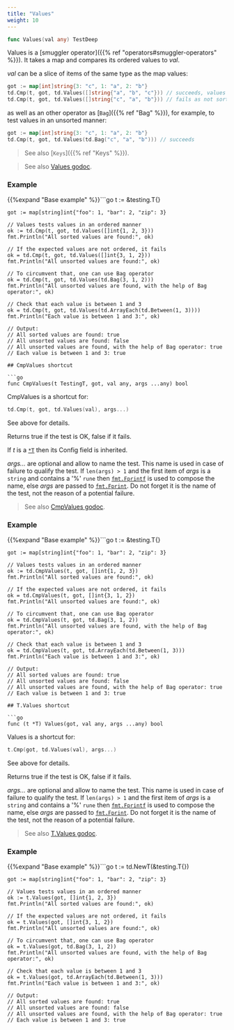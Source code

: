 ```yaml
---
title: "Values"
weight: 10
---
```


```go
func Values(val any) TestDeep
```

Values is a [smuggler operator]({{% ref "operators#smuggler-operators" %}}). It takes a map and compares its
ordered values to *val*.

*val* can be a slice of items of the same type as the map values:

```go
got := map[int]string{3: "c", 1: "a", 2: "b"}
td.Cmp(t, got, td.Values([]string{"a", "b", "c"})) // succeeds, values sorted
td.Cmp(t, got, td.Values([]string{"c", "a", "b"})) // fails as not sorted
```

as well as an other operator as [`Bag`]({{% ref "Bag" %}}), for example, to test values in
an unsorted manner:

```go
got := map[int]string{3: "c", 1: "a", 2: "b"}
td.Cmp(t, got, td.Values(td.Bag("c", "a", "b"))) // succeeds
```

> See also [`Keys`]({{% ref "Keys" %}}).


> See also [<i class='fas fa-book'></i> Values godoc](https://pkg.go.dev/github.com/maxatome/go-testdeep/td#Values).

### Example

{{%expand "Base example" %}}```go
	t := &testing.T{}

	got := map[string]int{"foo": 1, "bar": 2, "zip": 3}

	// Values tests values in an ordered manner
	ok := td.Cmp(t, got, td.Values([]int{1, 2, 3}))
	fmt.Println("All sorted values are found:", ok)

	// If the expected values are not ordered, it fails
	ok = td.Cmp(t, got, td.Values([]int{3, 1, 2}))
	fmt.Println("All unsorted values are found:", ok)

	// To circumvent that, one can use Bag operator
	ok = td.Cmp(t, got, td.Values(td.Bag(3, 1, 2)))
	fmt.Println("All unsorted values are found, with the help of Bag operator:", ok)

	// Check that each value is between 1 and 3
	ok = td.Cmp(t, got, td.Values(td.ArrayEach(td.Between(1, 3))))
	fmt.Println("Each value is between 1 and 3:", ok)

	// Output:
	// All sorted values are found: true
	// All unsorted values are found: false
	// All unsorted values are found, with the help of Bag operator: true
	// Each value is between 1 and 3: true

```{{% /expand%}}
## CmpValues shortcut

```go
func CmpValues(t TestingT, got, val any, args ...any) bool
```

CmpValues is a shortcut for:

```go
td.Cmp(t, got, td.Values(val), args...)
```

See above for details.

Returns true if the test is OK, false if it fails.

If *t* is a [`*T`](https://pkg.go.dev/github.com/maxatome/go-testdeep/td#T) then its Config field is inherited.

*args...* are optional and allow to name the test. This name is
used in case of failure to qualify the test. If `len(args) > 1` and
the first item of *args* is a `string` and contains a '%' `rune` then
[`fmt.Fprintf`](https://pkg.go.dev/fmt#Fprintf) is used to compose the name, else *args* are passed to
[`fmt.Fprint`](https://pkg.go.dev/fmt#Fprint). Do not forget it is the name of the test, not the
reason of a potential failure.


> See also [<i class='fas fa-book'></i> CmpValues godoc](https://pkg.go.dev/github.com/maxatome/go-testdeep/td#CmpValues).

### Example

{{%expand "Base example" %}}```go
	t := &testing.T{}

	got := map[string]int{"foo": 1, "bar": 2, "zip": 3}

	// Values tests values in an ordered manner
	ok := td.CmpValues(t, got, []int{1, 2, 3})
	fmt.Println("All sorted values are found:", ok)

	// If the expected values are not ordered, it fails
	ok = td.CmpValues(t, got, []int{3, 1, 2})
	fmt.Println("All unsorted values are found:", ok)

	// To circumvent that, one can use Bag operator
	ok = td.CmpValues(t, got, td.Bag(3, 1, 2))
	fmt.Println("All unsorted values are found, with the help of Bag operator:", ok)

	// Check that each value is between 1 and 3
	ok = td.CmpValues(t, got, td.ArrayEach(td.Between(1, 3)))
	fmt.Println("Each value is between 1 and 3:", ok)

	// Output:
	// All sorted values are found: true
	// All unsorted values are found: false
	// All unsorted values are found, with the help of Bag operator: true
	// Each value is between 1 and 3: true

```{{% /expand%}}
## T.Values shortcut

```go
func (t *T) Values(got, val any, args ...any) bool
```

Values is a shortcut for:

```go
t.Cmp(got, td.Values(val), args...)
```

See above for details.

Returns true if the test is OK, false if it fails.

*args...* are optional and allow to name the test. This name is
used in case of failure to qualify the test. If `len(args) > 1` and
the first item of *args* is a `string` and contains a '%' `rune` then
[`fmt.Fprintf`](https://pkg.go.dev/fmt#Fprintf) is used to compose the name, else *args* are passed to
[`fmt.Fprint`](https://pkg.go.dev/fmt#Fprint). Do not forget it is the name of the test, not the
reason of a potential failure.


> See also [<i class='fas fa-book'></i> T.Values godoc](https://pkg.go.dev/github.com/maxatome/go-testdeep/td#T.Values).

### Example

{{%expand "Base example" %}}```go
	t := td.NewT(&testing.T{})

	got := map[string]int{"foo": 1, "bar": 2, "zip": 3}

	// Values tests values in an ordered manner
	ok := t.Values(got, []int{1, 2, 3})
	fmt.Println("All sorted values are found:", ok)

	// If the expected values are not ordered, it fails
	ok = t.Values(got, []int{3, 1, 2})
	fmt.Println("All unsorted values are found:", ok)

	// To circumvent that, one can use Bag operator
	ok = t.Values(got, td.Bag(3, 1, 2))
	fmt.Println("All unsorted values are found, with the help of Bag operator:", ok)

	// Check that each value is between 1 and 3
	ok = t.Values(got, td.ArrayEach(td.Between(1, 3)))
	fmt.Println("Each value is between 1 and 3:", ok)

	// Output:
	// All sorted values are found: true
	// All unsorted values are found: false
	// All unsorted values are found, with the help of Bag operator: true
	// Each value is between 1 and 3: true

```{{% /expand%}}

